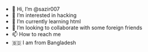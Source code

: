- 👋 Hi, I’m @sazir007
- 👀 I’m interested in hacking
- 🌱 I’m currently learning html
- 💞️ I’m looking to collaborate with some foreign friends
- 📫 How to reach me 
- 🇧🇩 I am from Bangladesh

<!---
sazir007/sazir007 is a ✨ special ✨ repository because its `README.md` (this file) appears on your GitHub profile.
You can click the Preview link to take a look at your changes.
--->
